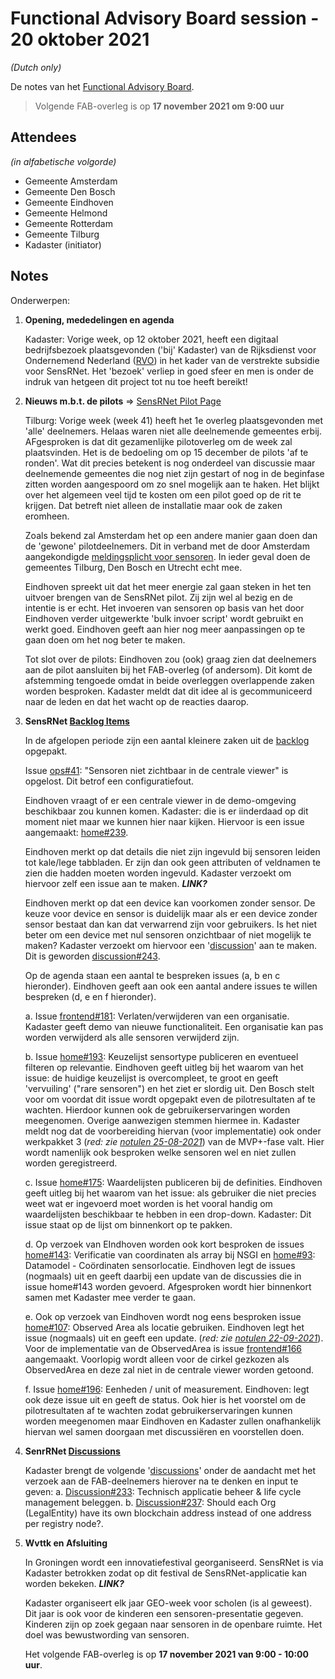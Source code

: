# Functional Advisory Board session - 20 oktober 2021

_(Dutch only)_

De notes van het [Functional Advisory Board](../FAB.md).

> Volgende FAB-overleg is op **17 november 2021 om 9:00 uur**

## Attendees

_(in alfabetische volgorde)_

- Gemeente Amsterdam
- Gemeente Den Bosch
- Gemeente Eindhoven
- Gemeente Helmond
- Gemeente Rotterdam
- Gemeente Tilburg
- Kadaster (initiator)

## Notes

Onderwerpen:

1. **Opening, mededelingen en agenda**
     
     Kadaster: Vorige week, op 12 oktober 2021, heeft een digitaal bedrijfsbezoek plaatsgevonden ('bij' Kadaster) van de Rijksdienst voor Ondernemend Nederland ([RVO](https://www.rvo.nl/)) in het kader van de verstrekte subsidie voor SensRNet. Het 'bezoek' verliep in goed sfeer en men is onder de indruk van hetgeen dit project tot nu toe heeft bereikt!


2. **Nieuws m.b.t. de pilots** => [SensRNet Pilot Page](https://kadaster-labs.github.io/sensrnet-home/Pilots/)

     Tilburg: Vorige week (week 41) heeft het 1e overleg plaatsgevonden met 'alle' deelnemers. Helaas waren niet alle deelnemende gemeentes erbij. AFgesproken is dat dit gezamenlijke pilotoverleg om de week zal plaatsvinden. Het is de bedoeling om op 15 december de pilots 'af te ronden'. Wat dit precies betekent is nog onderdeel van discussie maar deelnemende gemeentes die nog niet zijn gestart of nog in de beginfase zitten worden aangespoord om zo snel mogelijk aan te haken. Het blijkt over het algemeen veel tijd te kosten om een pilot goed op de rit te krijgen. Dat betreft niet alleen de installatie maar ook de zaken eromheen.
     
     Zoals bekend zal Amsterdam het op een andere manier gaan doen dan de 'gewone' pilotdeelnemers. Dit in verband met de door Amsterdam aangekondigde [meldingsplicht voor sensoren](https://www.amsterdam.nl/bestuur-en-organisatie/college/wethouder/touria-meliani/persberichten/meldingsplicht-amsterdamse/). In ieder geval doen de gemeentes Tilburg, Den Bosch en Utrecht echt mee.
     
     Eindhoven spreekt uit dat het meer energie zal gaan steken in het ten uitvoer brengen van de SensRNet pilot. Zij zijn wel al bezig en de intentie is er echt. Het invoeren van sensoren op basis van het door Eindhoven verder uitgewerkte 'bulk invoer script' wordt gebruikt en werkt goed. Eindhoven geeft aan hier nog meer aanpassingen op te gaan doen om het nog beter te maken.
     
     Tot slot over de pilots: Eindhoven zou (ook) graag zien dat deelnemers aan de pilot aansluiten bij het FAB-overleg (of andersom). Dit komt de afstemming tengoede omdat in beide overleggen overlappende zaken worden besproken. Kadaster meldt dat dit idee al is gecommuniceerd naar de leden en dat het wacht op de reacties daarop.
     
     
3. **SensRNet [Backlog Items](https://github.com/orgs/kadaster-labs/projects/1)**
   
     In de afgelopen periode zijn een aantal kleinere zaken uit de [backlog](https://github.com/orgs/kadaster-labs/projects/1) opgepakt.
     
     Issue [ops#41](https://github.com/kadaster-labs/sensrnet-ops/issues/41): "Sensoren niet zichtbaar in de centrale viewer" is opgelost. Dit betrof een configuratiefout.
        
     Eindhoven vraagt of er een centrale viewer in de demo-omgeving beschikbaar zou kunnen komen. Kadaster: die is er iinderdaad op dit moment niet maar we kunnen hier naar kijken. Hiervoor is een issue aangemaakt: [home#239](https://github.com/kadaster-labs/sensrnet-home/issues/239).
        
     Eindhoven merkt op dat details die niet zijn ingevuld bij sensoren leiden tot kale/lege tabbladen. Er zijn dan ook geen attributen of veldnamen te zien die hadden moeten worden ingevuld. Kadaster verzoekt om hiervoor zelf een issue aan te maken. _**LINK?**_
        
     Eindhoven merkt op dat een device kan voorkomen zonder sensor. De keuze voor device en sensor is duidelijk maar als er een device zonder sensor bestaat dan kan dat verwarrend zijn voor gebruikers. Is het niet beter om een device met nul sensoren onzichtbaar of niet mogelijk te maken? Kadaster verzoekt om hiervoor een '[discussion](https://github.com/kadaster-labs/sensrnet-home/discussions)' aan te maken. Dit is geworden [discussion#243](https://github.com/kadaster-labs/sensrnet-home/discussions/243).
     
     Op de agenda staan een aantal te bespreken issues (a, b en c hieronder). Eindhoven geeft aan ook een aantal andere issues te willen bespreken (d, e en f hieronder).
     
     a. Issue [frontend#181](https://github.com/kadaster-labs/sensrnet-frontend/issues/181): Verlaten/verwijderen van een organisatie. Kadaster geeft demo van nieuwe functionaliteit. Een organisatie kan pas worden verwijderd als alle sensoren verwijderd zijn.

     b. Issue [home#193](https://github.com/kadaster-labs/sensrnet-home/issues/193): Keuzelijst sensortype publiceren en eventueel filteren op relevantie. Eindhoven geeft uitleg bij het waarom van het issue: de huidige keuzelijst is overcompleet, te groot en geeft 'vervuiling' ("rare sensoren") en het ziet er slordig uit. Den Bosch stelt voor om voordat dit issue wordt opgepakt even de pilotresultaten af te wachten. Hierdoor kunnen ook de gebruikerservaringen worden meegenomen. Overige aanwezigen stemmen hiermee in. Kadaster meldt nog dat de voorbereiding hiervan (voor implementatie) ook onder werkpakket 3 (_red: zie [notulen 25-08-2021](https://kadaster-labs.github.io/sensrnet-home/notes/2021-08-25-FAB-notes/)_) van de MVP+-fase valt. Hier wordt namenlijk ook besproken welke sensoren wel en niet zullen worden geregistreerd.
     
     c. Issue [home#175](https://github.com/kadaster-labs/sensrnet-home/issues/175): Waardelijsten publiceren bij de definities. Eindhoven geeft uitleg bij het waarom van het issue: als gebruiker die niet precies weet wat er ingevoerd moet worden is het vooral handig om waardelijsten beschikbaar te hebben in een drop-down. Kadaster: Dit issue staat op de lijst om binnenkort op te pakken.
        
     d. Op verzoek van EIndhoven worden ook kort besproken de issues [home#143](https://github.com/kadaster-labs/sensrnet-home/issues/143): Verificatie van coordinaten als array bij NSGI en [home#93](https://github.com/kadaster-labs/sensrnet-home/issues/93): Datamodel - Coördinaten sensorlocatie. Eindhoven legt de issues (nogmaals) uit en geeft daarbij een update van de discussies die in issue home#143 worden gevoerd. Afgesproken wordt hier binnenkort samen met Kadaster mee verder te gaan.
        
     e. Ook op verzoek van Eindhoven wordt nog eens besproken issue [home#107](https://github.com/kadaster-labs/sensrnet-home/issues/107): Observed Area als locatie gebruiken. Eindhoven legt het issue (nogmaals) uit en geeft een update. (_red: zie [notulen 22-09-2021](https://kadaster-labs.github.io/sensrnet-home/notes/2021-09-22-FAB-notes/)_). Voor de implementatie van de ObservedArea is issue [frontend#166](https://github.com/kadaster-labs/sensrnet-registry-frontend/issues/166) aangemaakt. Voorlopig wordt alleen voor de cirkel gezkozen als ObservedArea en deze zal niet in de centrale viewer worden getoond.
                
     f. Issue [home#196](https://github.com/kadaster-labs/sensrnet-home/issues/196): Eenheden / unit of measurement. Eindhoven: legt ook deze issue uit en geeft de status. Ook hier is het voorstel om de pilotresultaten af te wachten zodat gebruikerservaringen kunnen worden meegenomen maar Eindhoven en Kadaster zullen onafhankelijk hiervan wel samen doorgaan met discussiëren en voorstellen doen.
        
   
4. **SenrRNet [Discussions](https://github.com/kadaster-labs/sensrnet-home/discussions)**
   
   Kadaster brengt de volgende '[discussions](https://github.com/kadaster-labs/sensrnet-home/discussions)' onder de aandacht met het verzoek aan de FAB-deelnemers hierover na te denken en input te geven:
     a.	[Discussion#233](https://github.com/kadaster-labs/sensrnet-home/discussions/233): Technisch applicatie beheer & life cycle management beleggen.
     b.	[Discussion#237](https://github.com/kadaster-labs/sensrnet-home/discussions/237): Should each Org (LegalEntity) have its own blockchain address instead of one address per registry node?.
     

5. **Wvttk en Afsluiting**
   
     In Groningen wordt een innovatiefestival georganiseerd. SensRNet is via Kadaster betrokken zodat op dit festival de SensRNet-applicatie kan worden bekeken. _**LINK?**_
     
     Kadaster organiseert elk jaar GEO-week voor scholen (is al geweest). Dit jaar is ook voor de kinderen een sensoren-presentatie gegeven. Kinderen zijn op zoek gegaan naar sensoren in de openbare ruimte. Het doel was bewustwording van sensoren.
     
     Het volgende FAB-overleg is op **17 november 2021 van 9:00 - 10:00 uur**.
